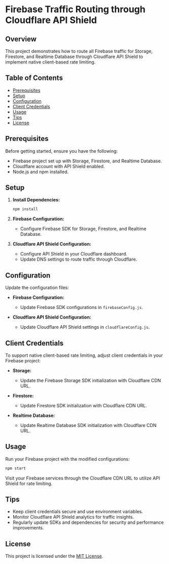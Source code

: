 # Firebase Traffic Routing through Cloudflare API Shield

## Overview

This project demonstrates how to route all Firebase traffic for Storage, Firestore, and Realtime Database through Cloudflare API Shield to implement native client-based rate limiting.

## Table of Contents

- [Prerequisites](#prerequisites)
- [Setup](#setup)
- [Configuration](#configuration)
- [Client Credentials](#client-credentials)
- [Usage](#usage)
- [Tips](#tips)
- [License](#license)

## Prerequisites

Before getting started, ensure you have the following:

- Firebase project set up with Storage, Firestore, and Realtime Database.
- Cloudflare account with API Shield enabled.
- Node.js and npm installed.

## Setup

1. **Install Dependencies:**
   ```bash
   npm install
   ```

2. **Firebase Configuration:**
   - Configure Firebase SDK for Storage, Firestore, and Realtime Database.

3. **Cloudflare API Shield Configuration:**
   - Configure API Shield in your Cloudflare dashboard.
   - Update DNS settings to route traffic through Cloudflare.

## Configuration

Update the configuration files:

- **Firebase Configuration:**
  - Update Firebase SDK configurations in `firebaseConfig.js`.

- **Cloudflare API Shield Configuration:**
  - Update Cloudflare API Shield settings in `cloudflareConfig.js`.

## Client Credentials

To support native client-based rate limiting, adjust client credentials in your Firebase project:

- **Storage:**
  - Update the Firebase Storage SDK initialization with Cloudflare CDN URL.

- **Firestore:**
  - Update Firestore SDK initialization with Cloudflare CDN URL.

- **Realtime Database:**
  - Update Realtime Database SDK initialization with Cloudflare CDN URL.

## Usage

Run your Firebase project with the modified configurations:

```bash
npm start
```

Visit your Firebase services through the Cloudflare CDN URL to utilize API Shield for rate limiting.

## Tips

- Keep client credentials secure and use environment variables.
- Monitor Cloudflare API Shield analytics for traffic insights.
- Regularly update SDKs and dependencies for security and performance improvements.

## License

This project is licensed under the [MIT License](LICENSE).
